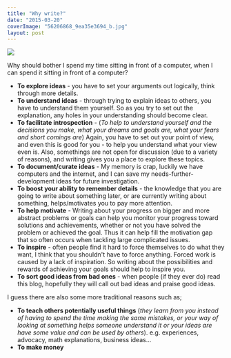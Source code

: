 ```yaml
---
title: "Why write?"
date: "2015-03-20"
coverImage: "56206868_9ea35e3694_b.jpg"
layout: post
---
```


![]({{site.baseurl}}/images/{{page.coverImage}})

Why should bother I spend my time sitting in front of a computer, when I can spend it sitting in front of a computer?

- **To explore ideas** - you have to set your arguments out logically, think through more details.
- **To understand ideas** - through trying to explain ideas to others, you have to understand them yourself. So as you try to set out the explanation, any holes in your understanding should become clear.
- **To facilitate introspection** - (_To help to understand yourself and the decisions you make, what your dreams and goals are, what your fears and short comings are_) Again, you have to set out your point of view, and even this is good for you - to help you understand what your view even is. Also, somethings are not open for discussion (due to a variety of reasons), and writing gives you a place to explore these topics.
- **To document/curate ideas** - My memory is crap, luckily we have computers and the internet, and I can save my needs-further-development ideas for future investigation.
- **To boost your ability to remember details** - the knowledge that you are going to write about something later, or are currently writing about something, helps/motivates you to pay more attention.
- **To help motivate** - Writing about your progress on bigger and more abstract problems or goals can help you monitor your progress toward solutions and achievements, whether or not you have solved the problem or achieved the goal. Thus it can help fill the motivation gap that so often occurs when tackling large complicated issues.
- **To inspire** \- often people find it hard to force themselves to do what they want, I think that you shouldn't have to force anything. Forced work is caused by a lack of inspiration. So writing about the possibilities and rewards of achieving your goals should help to inspire you.
- **To sort good ideas from bad ones** - when people (if they ever do) read this blog, hopefully they will call out bad ideas and praise good ideas.

I guess there are also some more traditional reasons such as;

- **To teach others potentially useful things** (_they learn from you instead of having to spend the time making the same mistakes, or your way of looking at something helps someone understand it or your ideas are have some value and can be used by others_). e.g. experiences, advocacy, math explanations, business ideas...
- **To make money**
